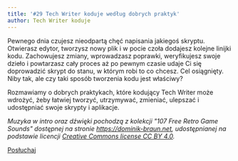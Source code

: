 ```yaml
---
title: '#29 Tech Writer koduje według dobrych praktyk'
author: Tech Writer koduje
---
```


Pewnego dnia czujesz nieodpartą chęć napisania jakiegoś skryptu. Otwierasz
edytor, tworzysz nowy plik i w pocie czoła dodajesz kolejne linijki kodu.
Zachowujesz zmiany, wprowadzasz poprawki, weryfikujesz swoje dzieło i powtarzasz
cały proces aż po pewnym czasie udaje Ci się doprowadzić skrypt do stanu, w
którym robi to co chcesz. Cel osiągnięty. Niby tak, ale czy taki sposób
tworzenia kodu jest właściwy?

Rozmawiamy o dobrych praktykach, które kodujący Tech Writer może wdrożyć, żeby
łatwiej tworzyć, utrzymywać, zmieniać, ulepszać i udostępniać swoje skrypty i
aplikacje.

_Muzyka w intro oraz dźwięki pochodzą z kolekcji "107 Free Retro Game Sounds"
dostępnej na stronie <https://dominik-braun.net>, udostępnianej na podstawie
licencji
[Creative Commons license CC BY 4.0](https://creativecommons.org/licenses/by/4.0/)._

<a class="listenButton pixelButton" href="https://anchor.fm/docdeveloper/episodes/29-Tech-Writer-koduje-wedug-dobrych-praktyk-eubau2" target="_blank" rel="noopener noreferrer">Posłuchaj</a>

